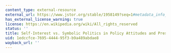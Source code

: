 ```yaml
---
content_type: external-resource
external_url: https://www.jstor.org/stable/1958149?seq=1#metadata_info_tab_contents
has_external_license_warning: true
license: https://en.wikipedia.org/wiki/All_rights_reserved
status: ''
title: Self-Interest vs. Symbolic Politics in Policy Attitudes and Presidential Voting
uid: 1edccfce-7695-4444-95f3-b9a489abdae8
wayback_url: ''
---
```

